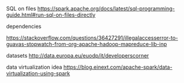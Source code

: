 SQL on files 
https://spark.apache.org/docs/latest/sql-programming-guide.html#run-sql-on-files-directly

dependencies

https://stackoverflow.com/questions/36427291/illegalaccesserror-to-guavas-stopwatch-from-org-apache-hadoop-mapreduce-lib-inp

datasets 
http://data.europa.eu/euodp/it/developerscorner

data virtualization idea 
https://blog.einext.com/apache-spark/data-virtualization-using-spark